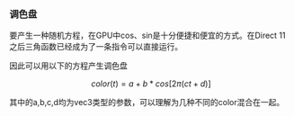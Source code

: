 ### 调色盘

要产生一种随机方程，在GPU中cos、sin是十分便捷和便宜的方式。在Direct 11之后三角函数已经成为了一条指令可以直接运行。

因此可以用以下的方程产生调色盘

$$
color(t)=a+b*cos[2\pi(ct+d)]
$$

其中的a,b,c,d均为vec3类型的参数，可以理解为几种不同的color混合在一起。

